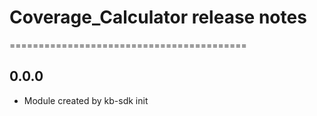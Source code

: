 # Coverage_Calculator release notes
=========================================

0.0.0
-----
* Module created by kb-sdk init
